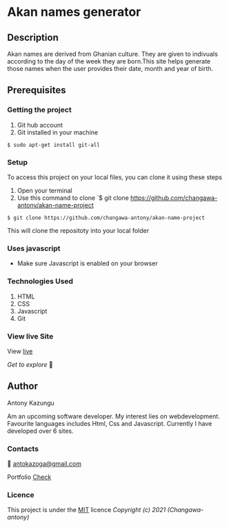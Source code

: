 # Akan names generator
## Description
Akan names are derived from Ghanian culture. They are given to indivuals according to the day of the week they are born.This site helps generate those names when the user provides their date, month and year of birth.
## Prerequisites
### Getting the project
1. Git hub account
2. Git installed in your machine
```
$ sudo apt-get install git-all
```
### Setup
To access this project on your local files, you can clone it using these steps
1. Open your terminal
1. Use this command to clone `$ git clone https://github.com/changawa-antony/akan-name-project
```
$ git clone https://github.com/changawa-antony/akan-name-project
```
 This will clone the repositoty into your local folder
### Uses javascript
* Make sure Javascript is enabled on your browser

### Technologies Used
1. HTML
2. CSS
3. Javascript
4. Git
### View live Site
View [live]()

*Get to explore* :rocket:
## Author
Antony Kazungu

Am an upcoming software developer. My interest lies on webdevelopment. Favourite languages includes Html, Css and Javascript. Currently I have developed over 6 sites.
### Contacts
:email: antokazoga@gmail.com

Portfolio [Check](https://changawa-antony.github.io/my-portfolio/)
### Licence
This project is under the  [MIT](LICENSE) licence
*Copyright (c) 2021 (Changawa-antony)*